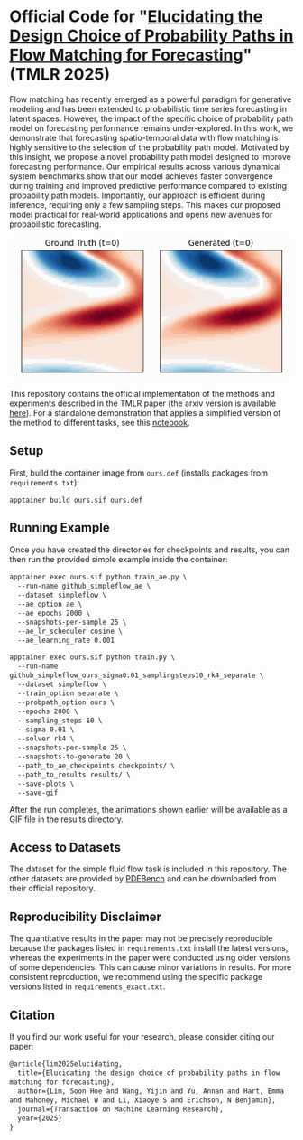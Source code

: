 # Official Code for "[Elucidating the Design Choice of Probability Paths in Flow Matching for Forecasting](https://openreview.net/forum?id=JApMDLwbLR)" (TMLR 2025)

Flow matching has recently emerged as a powerful paradigm for generative modeling and has been extended to probabilistic time series forecasting in latent spaces. However, the impact of the specific choice of probability path model on forecasting performance remains under-explored. In this work, we demonstrate that forecasting spatio-temporal data with flow matching is highly sensitive to the selection of the probability path model. Motivated by this insight, we propose a novel probability path model designed to improve forecasting performance. Our empirical results across various dynamical system benchmarks show that our model achieves faster convergence during training and improved predictive performance compared to existing probability path models. Importantly, our approach is efficient during inference, requiring only a few sampling steps. This makes our proposed model practical for real-world applications and opens new avenues for probabilistic forecasting.

<p align="center">
  <img src="assets/simple_fluid_flow_example.gif"/>
</p>

This repository contains the official implementation of the methods and experiments described in the TMLR paper (the arxiv version is available [here](https://arxiv.org/abs/2410.03229)). For a standalone demonstration that applies a simplified version of the method to different tasks, see this [notebook](https://colab.research.google.com/drive/1SfB1VnHLU8nxq5qLQYb4bbOPzZ2XLm0E?usp=sharing).

## **Setup**

First, build the container image from `ours.def` (installs packages from `requirements.txt`):
```
apptainer build ours.sif ours.def
```

## **Running Example**
Once you have created the directories for checkpoints and results, you can then run the provided simple example inside the container:

```
apptainer exec ours.sif python train_ae.py \
  --run-name github_simpleflow_ae \
  --dataset simpleflow \
  --ae_option ae \
  --ae_epochs 2000 \
  --snapshots-per-sample 25 \
  --ae_lr_scheduler cosine \
  --ae_learning_rate 0.001
```

```
apptainer exec ours.sif python train.py \
  --run-name github_simpleflow_ours_sigma0.01_samplingsteps10_rk4_separate \
  --dataset simpleflow \
  --train_option separate \
  --probpath_option ours \
  --epochs 2000 \
  --sampling_steps 10 \
  --sigma 0.01 \
  --solver rk4 \
  --snapshots-per-sample 25 \
  --snapshots-to-generate 20 \
  --path_to_ae_checkpoints checkpoints/ \
  --path_to_results results/ \
  --save-plots \
  --save-gif
```
After the run completes, the animations shown earlier will be available as a GIF file in the results directory.

## Access to Datasets 
The dataset for the simple fluid flow task is included in this repository. The other datasets are provided by [PDEBench](https://github.com/pdebench/PDEBench) and can be downloaded from their official repository.

## Reproducibility Disclaimer
The quantitative results in the paper may not be precisely reproducible because the packages listed in `requirements.txt` install the latest versions, whereas the experiments in the paper were conducted using older versions of some dependencies. This can cause minor variations in results. For more consistent reproduction, we recommend using the specific package versions listed in `requirements_exact.txt`.

## **Citation**
If you find our work useful for your research, please consider citing our paper:
```
@article{lim2025elucidating,
  title={Elucidating the design choice of probability paths in flow matching for forecasting},
  author={Lim, Soon Hoe and Wang, Yijin and Yu, Annan and Hart, Emma and Mahoney, Michael W and Li, Xiaoye S and Erichson, N Benjamin},
  journal={Transaction on Machine Learning Research},
  year={2025}
}
```
